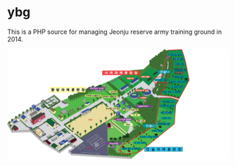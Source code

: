 # ybg

This is a PHP source for managing Jeonju reserve army training ground in 2014.

![map](./images/전체요도.jpg)
